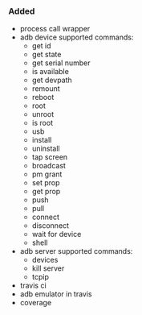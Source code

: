 ### Added

- process call wrapper
- adb device supported commands:
	- get id 
  - get state
  - get serial number
  - is available
  - get devpath
  - remount
  - reboot
  - root
  - unroot
  - is root
  - usb
  - install
  - uninstall
  - tap screen
  - broadcast
  - pm grant
  - set prop
  - get prop
  - push
  - pull
  - connect
  - disconnect
  - wait for device
  - shell
- adb server supported commands:
  - devices
  - kill server
  - tcpip
- travis ci
- adb emulator in travis
- coverage
